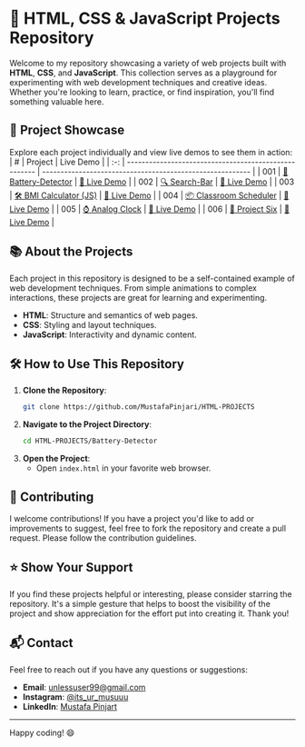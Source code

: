 # 🚀 HTML, CSS & JavaScript Projects Repository

Welcome to my repository showcasing a variety of web projects built with **HTML**, **CSS**, and **JavaScript**. This collection serves as a playground for experimenting with web development techniques and creative ideas. Whether you're looking to learn, practice, or find inspiration, you'll find something valuable here.

## 🌟 Project Showcase

Explore each project individually and view live demos to see them in action:
|  #  | Project                                               | Live Demo                                                 |
| :-: | ----------------------------------------------------- | --------------------------------------------------------- |
| 001 | [🔋 Battery-Detector](https://github.com/MustafaPinjari/Battery-Detector) | [🔗 Live Demo](https://batterydetector.netlify.app/)  |
| 002 | [🔍 Search-Bar](https://github.com/MustafaPinjari/Search-Bar) | [🔗 Live Demo](https://searchbarbymustafa.netlify.app/)  |
| 003 | [🛠️ BMI Calculator (JS)](https://github.com/MustafaPinjari/HTML-PROJECTS/tree/main/BMI%20Calculator%20(JS)) | [🔗 Live Demo](https://bmicalculatorindex.netlify.app/)  |
| 004 | [📦 Classroom Scheduler](https://github.com/MustafaPinjari/HTML-PROJECTS/tree/main/CLASSROOM%20SCHEDULER%20WEBSITE) | [🔗 Live Demo](https://classroomschedulerbymustafa.netlify.app/)  |
| 005 | [⌚ Analog Clock](https://github.com/MustafaPinjari/HTML-PROJECTS/tree/main/Analog%20Clock) | [🔗 Live Demo](https://analog-watch-by-mustafa.netlify.app/)  |
| 006 | [🔧 Project Six](https://github.com/MustafaPinjari/HTML-PROJECTS) | [🔗 Live Demo](https://your-live-demo-link.com/project-six)  |

## 📚 About the Projects

Each project in this repository is designed to be a self-contained example of web development techniques. From simple animations to complex interactions, these projects are great for learning and experimenting.

- **HTML**: Structure and semantics of web pages. 
- **CSS**: Styling and layout techniques. 
- **JavaScript**: Interactivity and dynamic content. 

## 🛠️ How to Use This Repository

1. **Clone the Repository**: 
   ```sh
   git clone https://github.com/MustafaPinjari/HTML-PROJECTS
   ```
2. **Navigate to the Project Directory**:
   ```sh
   cd HTML-PROJECTS/Battery-Detector
   ```
3. **Open the Project**:
   - Open `index.html` in your favorite web browser.

## 🤝 Contributing

I welcome contributions! If you have a project you'd like to add or improvements to suggest, feel free to fork the repository and create a pull request. Please follow the contribution guidelines.

## ⭐ Show Your Support

If you find these projects helpful or interesting, please consider starring the repository. It's a simple gesture that helps to boost the visibility of the project and show appreciation for the effort put into creating it. Thank you!

## 📬 Contact

Feel free to reach out if you have any questions or suggestions:
- **Email**: unlessuser99@gmail.com
- **Instagram**: [@its_ur_musuuu](https://www.instagram.com/its_ur_musuuu/)
- **LinkedIn**: [Mustafa Pinjart](https://www.linkedin.com/in/mustafa-pinjari-287625256/)

---

Happy coding! 😄
